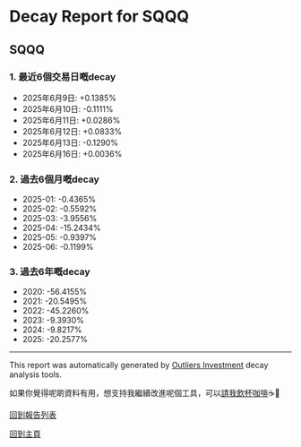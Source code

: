 # Decay Report for SQQQ

## SQQQ

### 1. 最近6個交易日嘅decay

- 2025年6月9日: +0.1385%
- 2025年6月10日: -0.1111%
- 2025年6月11日: +0.0286%
- 2025年6月12日: +0.0833%
- 2025年6月13日: -0.1290%
- 2025年6月16日: +0.0036%

### 2. 過去6個月嘅decay

- 2025-01: -0.4365%
- 2025-02: -0.5592%
- 2025-03: -3.9556%
- 2025-04: -15.2434%
- 2025-05: -0.9397%
- 2025-06: -0.1199%

### 3. 過去6年嘅decay

- 2020: -56.4155%
- 2021: -20.5495%
- 2022: -45.2260%
- 2023: -9.3930%
- 2024: -9.8217%
- 2025: -20.2577%

------------------------------
This report was automatically generated by [Outliers Investment](https://outliersecon.github.io/Outliers-Investment/) decay analysis tools.

如果你覺得呢啲資料有用，想支持我繼續改進呢個工具，可以[請我飲杯咖啡](https://buymeacoffee.com/outliersecon)☕🙏

[回到報告列表](https://outliersecon.github.io/Outliers-Investment/reports/reports_public)

[回到主頁](https://outliersecon.github.io/Outliers-Investment/)